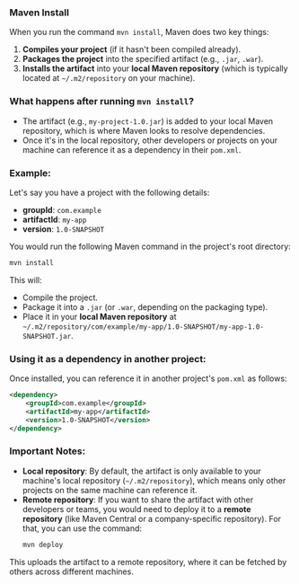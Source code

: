 ### Maven Install

When you run the command `mvn install`, Maven does two key things:

1. **Compiles your project** (if it hasn't been compiled already).
2. **Packages the project** into the specified artifact (e.g., `.jar`, `.war`).
3. **Installs the artifact** into your **local Maven repository** (which is typically located at `~/.m2/repository` on your machine).

### What happens after running `mvn install`?
- The artifact (e.g., `my-project-1.0.jar`) is added to your local Maven repository, which is where Maven looks to resolve dependencies.
- Once it's in the local repository, other developers or projects on your machine can reference it as a dependency in their `pom.xml`.

### Example:

Let's say you have a project with the following details:
- **groupId**: `com.example`
- **artifactId**: `my-app`
- **version**: `1.0-SNAPSHOT`

You would run the following Maven command in the project's root directory:

```bash
mvn install
```

This will:
- Compile the project.
- Package it into a `.jar` (or `.war`, depending on the packaging type).
- Place it in your **local Maven repository** at `~/.m2/repository/com/example/my-app/1.0-SNAPSHOT/my-app-1.0-SNAPSHOT.jar`.

### Using it as a dependency in another project:
Once installed, you can reference it in another project's `pom.xml` as follows:

```xml
<dependency>
    <groupId>com.example</groupId>
    <artifactId>my-app</artifactId>
    <version>1.0-SNAPSHOT</version>
</dependency>
```

### Important Notes:
- **Local repository**: By default, the artifact is only available to your machine's local repository (`~/.m2/repository`), which means only other projects on the same machine can reference it.
- **Remote repository**: If you want to share the artifact with other developers or teams, you would need to deploy it to a **remote repository** (like Maven Central or a company-specific repository). For that, you can use the command:
   ```bash
   mvn deploy
   ```

This uploads the artifact to a remote repository, where it can be fetched by others across different machines.

